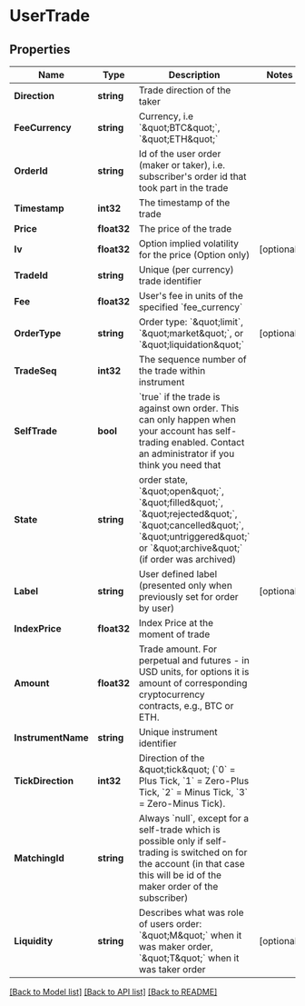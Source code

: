 # UserTrade

## Properties

Name | Type | Description | Notes
------------ | ------------- | ------------- | -------------
**Direction** | **string** | Trade direction of the taker | 
**FeeCurrency** | **string** | Currency, i.e &#x60;\&quot;BTC\&quot;&#x60;, &#x60;\&quot;ETH\&quot;&#x60; | 
**OrderId** | **string** | Id of the user order (maker or taker), i.e. subscriber&#39;s order id that took part in the trade | 
**Timestamp** | **int32** | The timestamp of the trade | 
**Price** | **float32** | The price of the trade | 
**Iv** | **float32** | Option implied volatility for the price (Option only) | [optional] 
**TradeId** | **string** | Unique (per currency) trade identifier | 
**Fee** | **float32** | User&#39;s fee in units of the specified &#x60;fee_currency&#x60; | 
**OrderType** | **string** | Order type: &#x60;\&quot;limit&#x60;, &#x60;\&quot;market\&quot;&#x60;, or &#x60;\&quot;liquidation\&quot;&#x60; | [optional] 
**TradeSeq** | **int32** | The sequence number of the trade within instrument | 
**SelfTrade** | **bool** | &#x60;true&#x60; if the trade is against own order. This can only happen when your account has self-trading enabled. Contact an administrator if you think you need that | 
**State** | **string** | order state, &#x60;\&quot;open\&quot;&#x60;, &#x60;\&quot;filled\&quot;&#x60;, &#x60;\&quot;rejected\&quot;&#x60;, &#x60;\&quot;cancelled\&quot;&#x60;, &#x60;\&quot;untriggered\&quot;&#x60; or &#x60;\&quot;archive\&quot;&#x60; (if order was archived) | 
**Label** | **string** | User defined label (presented only when previously set for order by user) | [optional] 
**IndexPrice** | **float32** | Index Price at the moment of trade | 
**Amount** | **float32** | Trade amount. For perpetual and futures - in USD units, for options it is amount of corresponding cryptocurrency contracts, e.g., BTC or ETH. | 
**InstrumentName** | **string** | Unique instrument identifier | 
**TickDirection** | **int32** | Direction of the \&quot;tick\&quot; (&#x60;0&#x60; &#x3D; Plus Tick, &#x60;1&#x60; &#x3D; Zero-Plus Tick, &#x60;2&#x60; &#x3D; Minus Tick, &#x60;3&#x60; &#x3D; Zero-Minus Tick). | 
**MatchingId** | **string** | Always &#x60;null&#x60;, except for a self-trade which is possible only if self-trading is switched on for the account (in that case this will be id of the maker order of the subscriber) | 
**Liquidity** | **string** | Describes what was role of users order: &#x60;\&quot;M\&quot;&#x60; when it was maker order, &#x60;\&quot;T\&quot;&#x60; when it was taker order | [optional] 

[[Back to Model list]](../README.md#documentation-for-models) [[Back to API list]](../README.md#documentation-for-api-endpoints) [[Back to README]](../README.md)


